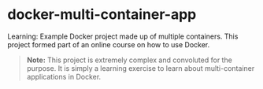 # docker-multi-container-app
Learning: Example Docker project made up of multiple containers. This project formed part of an online course on how to use Docker.

> **Note:** This project is extremely complex and convoluted for the purpose. It is simply a learning exercise to learn about multi-container applications in Docker.
